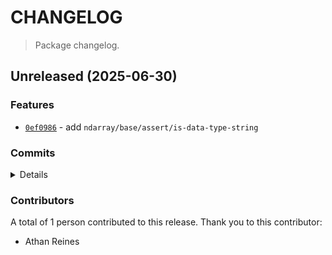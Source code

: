 # CHANGELOG

> Package changelog.

<section class="release" id="unreleased">

## Unreleased (2025-06-30)

<section class="features">

### Features

-   [`0ef0986`](https://github.com/stdlib-js/stdlib/commit/0ef098649fc4c4d64d8b5c06316e0793d8974651) - add `ndarray/base/assert/is-data-type-string`

</section>

<!-- /.features -->

<section class="commits">

### Commits

<details>

-   [`0ef0986`](https://github.com/stdlib-js/stdlib/commit/0ef098649fc4c4d64d8b5c06316e0793d8974651) - **feat:** add `ndarray/base/assert/is-data-type-string` _(by Athan Reines)_

</details>

</section>

<!-- /.commits -->

<section class="contributors">

### Contributors

A total of 1 person contributed to this release. Thank you to this contributor:

-   Athan Reines

</section>

<!-- /.contributors -->

</section>

<!-- /.release -->

